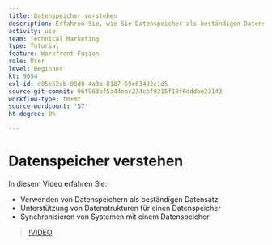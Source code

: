 ```yaml
---
title: Datenspeicher verstehen
description: Erfahren Sie, wie Sie Datenspeicher als beständigen Datensatz verwenden und wie Datenstrukturen einen Datenspeicher in unterstützen. [!DNL Adobe Workfront Fusion].
activity: use
team: Technical Marketing
type: Tutorial
feature: Workfront Fusion
role: User
level: Beginner
kt: 9054
exl-id: d85e52cb-08d0-4a3a-8187-59e63492c1d5
source-git-commit: 96f963bf5a44eac234cbf9215f19f6dddbe23143
workflow-type: tm+mt
source-wordcount: '57'
ht-degree: 0%

---
```


# Datenspeicher verstehen

In diesem Video erfahren Sie:

* Verwenden von Datenspeichern als beständigen Datensatz
* Unterstützung von Datenstrukturen für einen Datenspeicher
* Synchronisieren von Systemen mit einem Datenspeicher

>[!VIDEO](https://video.tv.adobe.com/v/335295/?quality=12)

